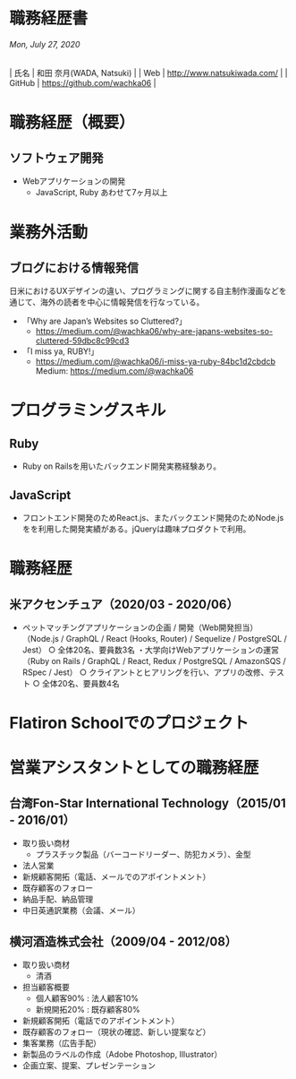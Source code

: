 # 職務経歴書
###### Mon, July 27, 2020

| 氏名 | 和田 奈月(WADA, Natsuki) |
| Web | http://www.natsukiwada.com/ |
| GitHub | https://github.com/wachka06 |

# 職務経歴（概要）

## ソフトウェア開発
- Webアプリケーションの開発
	- JavaScript, Ruby あわせて7ヶ月以上

# 業務外活動
## ブログにおける情報発信
日米におけるUXデザインの違い、プログラミングに関する自主制作漫画などを通じて、海外の読者を中心に情報発信を行なっている。
- 「Why are Japan’s Websites so Cluttered?」
  - https://medium.com/@wachka06/why-are-japans-websites-so-cluttered-59dbc8c99cd3
- 「I miss ya, RUBY!」
  - https://medium.com/@wachka06/i-miss-ya-ruby-84bc1d2cbdcb
Medium: https://medium.com/@wachka06

# プログラミングスキル
## Ruby
- Ruby on Railsを用いたバックエンド開発実務経験あり。
## JavaScript
- フロントエンド開発のためReact.js、またバックエンド開発のためNode.jsをを利用した開発実績がある。jQueryは趣味プロダクトで利用。

# 職務経歴
## 米アクセンチュア（2020/03 - 2020/06）
- ペットマッチングアプリケーションの企画 / 開発（Web開発担当）
（Node.js / GraphQL / React (Hooks, Router) / Sequelize / PostgreSQL / Jest）
○ 全体20名、要員数3名
・大学向けWebアプリケーションの運営
（Ruby on Rails / GraphQL / React, Redux / PostgreSQL / AmazonSQS /  RSpec / Jest）
○ クライアントとヒアリングを行い、アプリの改修、テスト
○ 全体20名、要員数4名

# Flatiron Schoolでのプロジェクト  

# 営業アシスタントとしての職務経歴
## 台湾Fon-Star International Technology（2015/01 - 2016/01）
- 取り扱い商材
  - プラスチック製品（バーコードリーダー、防犯カメラ）、金型
- 法人営業
- 新規顧客開拓（電話、メールでのアポイントメント）
- 既存顧客のフォロー
- 納品手配、納品管理
- 中日英通訳業務（会議、メール）

## 横河酒造株式会社（2009/04 - 2012/08）
- 取り扱い商材
  - 清酒
- 担当顧客概要
  - 個人顧客90% : 法人顧客10%
  - 新規開拓20% : 既存顧客80%
- 新規顧客開拓（電話でのアポイントメント）
- 既存顧客のフォロー（現状の確認、新しい提案など）
- 集客業務（広告手配）
- 新製品のラベルの作成（Adobe Photoshop, Illustrator）
- 企画立案、提案、プレゼンテーション
 
